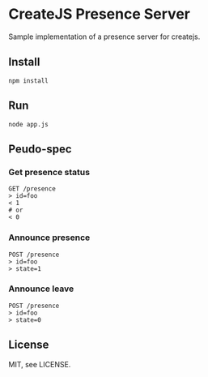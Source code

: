 # CreateJS Presence Server

Sample implementation of a presence server for createjs.

## Install

    npm install

## Run

    node app.js

## Peudo-spec

### Get presence status

    GET /presence
    > id=foo
    < 1
    # or
    < 0

### Announce presence

    POST /presence
    > id=foo
    > state=1

### Announce leave

    POST /presence
    > id=foo
    > state=0

## License

MIT, see LICENSE.
